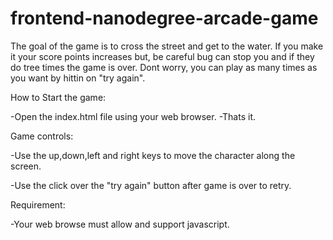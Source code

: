 frontend-nanodegree-arcade-game
===============================


The goal of the game is to cross the street and get to the water.  If you make it your score points increases but, be careful bug can stop you and if they do tree times the game is over. Dont worry, you can play as many times as you want by hittin on "try again".


How to Start the game:

-Open the index.html file using your web browser.
-Thats it.


Game controls:

-Use the up,down,left and right keys to move the character along the screen.

-Use the click over the "try again" button after game is over to retry.


Requirement:

-Your web browse must allow and support javascript.


